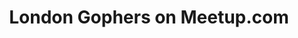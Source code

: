 ---
title: "London Gophers on Meetup.com"
summary: Click Here To View Our List of Meetups
showSummary: true
externalUrl: "https://www.meetup.com/londongophers/events/"
---